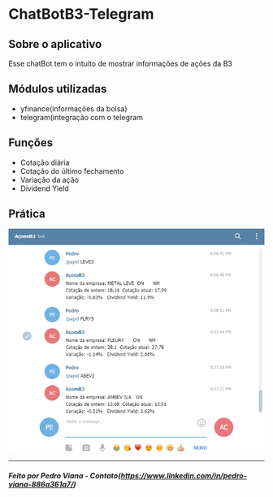# ChatBotB3-Telegram
##  Sobre o aplicativo
 Esse chatBot tem o intuíto de mostrar informações de ações da B3

##  Módulos utilizadas
- yfinance(informações da bolsa)
- telegram(integração com o telegram


##  Funções
- Cotação diária
- Cotação do último fechamento
- Variação da ação
- Dividend Yield

## Prática

<img alt="chatBot" title="#logo"  src="/vent/chatBot.png">
<hr>

#####  Feito por Pedro Viana - Contato(https://www.linkedin.com/in/pedro-viana-886a361a7/)
